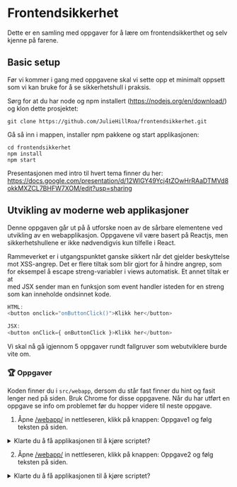 # Frontendsikkerhet
Dette er en samling med oppgaver for å lære om frontendsikkerthet og selv kjenne på farene.

## Basic setup
Før vi kommer i gang med oppgavene skal vi sette opp et minimalt oppsett som vi kan bruke for å se sikkerhetshull i praksis. 

Sørg for at du har node og npm installert (https://nodejs.org/en/download/) og klon dette prosjektet: 

```
git clone https://github.com/JulieHillRoa/frontendsikkerhet.git
```

Gå så inn i mappen, installer npm pakkene og start applikasjonen:

```
cd frontendsikkerhet
npm install
npm start
```

Presentasjonen med intro til hvert tema finner du her: https://docs.google.com/presentation/d/12WlGY49Ycj4tZOwHrRAaDTMVd8okkMXZCL7BHFW7XOM/edit?usp=sharing

## Utvikling av moderne web applikasjoner
Denne oppgaven går ut på å utforske noen av de sårbare elementene ved utvikling av en webapplikasjon. 
Oppgavene vil være basert på Reactjs, men sikkerhetshullene er ikke nødvendigvis kun tilfelle i React. 

Rammeverket er i utgangspunktet ganske sikkert når det gjelder beskyttelse mot XSS-angrep.
Det er flere tiltak som blir gjort for å hindre angrep, som for eksempel å escape streng-variabler i views automatisk. Et annet tiltak er at  
med JSX sender man en funksjon som event handler isteden for en streng som kan inneholde ondsinnet kode. 
```js
HTML: 
<button onclick="onButtonClick()">Klikk her</button>

JSX:
<button onClick={ onButtonClick }>Klikk her</button>
```

Vi skal nå gå igjennom 5 oppgaver rundt fallgruver som webutviklere burde vite om. 

### 🏆 Oppgaver
Koden finner du i `src/webapp`, dersom du står fast finner du hint og fasit lenger ned på siden. 
Bruk Chrome for disse oppgavene.
Når du har utført en oppgave se info om problemet før du hopper videre til neste oppgave.

1. Åpne [/webapp/](http://localhost:3000/webapp) in nettleseren, klikk på knappen: Oppgave1 og følg teksten på siden.
<details>
  <summary>Klarte du å få applikasjonen til å kjøre scriptet?</summary>
  Som du sikkert opplevde går det ikke ann å skrive alert("hacked") direkte i feltene. Dette er fordi React escaper input og tolker det som tekst isteden for   kjørbar kode. Dette beskytter oss på god vei mot onsinnede som prøver å utnytte våre inputfelt. Det man derimot ikke får like mye beskyttelse mot å ta i bruk brukerinput rett enkelte html-atributter som blir eksekvert når man klikker på elementet. 
</details>
  
2. Åpne [/webapp/](http://localhost:3000/webapp) in nettleseren, klikk på knappen: Oppgave2 og følg teksten på siden. 
<details>
  <summary>Klarte du å få applikasjonen til å kjøre scriptet?</summary>
  I likhet med oppgave 1 hjelper React oss med å escape og encode enkelte tegn og input som f.eks <script>-tags. Fordi dangerouslySetInnerHtml setter input direkte på domen er det likevel ikke alt React hjelper oss med: Som f.eks events på HTML-attributter. Man skal aldri stole på brukerinput og man brude generelt tenke seg om flere ganger før man bruker denne funksjonen eller lar brukere manipulere DOM'en direkte. En måte å beskytte seg litt mer fra angrep er å Sanatize dataen før den blir eksekvert. Dette finnes det forskjellige pakker som hjelper deg å gjøre. Blandt annet DOMPurify som i vårt eksempeø ville fjernet `onerror=alert("Hacked!")` delen av  `<img onerror=alert("Hacked!") src="feil">` og etterlatt den slik: `<img src="feil">`
</details>
3. Åpne [/webapp/](http://localhost:3000/webapp) in nettleseren, klikk på knappen: Oppgave3. Følg lenken og oppgave teksten. 
Ta en titt på koden i `/webapp/Oppgave3.jsx` – her er det din jobb å fikse sikkerhetshullet.
4. Åpne [/webapp/](http://localhost:3000/webapp) in nettleseren, klikk på knappen: Oppgave4 og følg teksten på siden. 
5. Åpne [/webapp/](http://localhost:3000/webapp) in nettleseren, klikk på knappen: Oppgave5. 
Prøv å se om du kan få siden til å kjøre `alert("Hacked")`.

<details>
  <summary>:bulb: Hint 1 </summary>
  
  Ikke forvent at alert-koden blir kjørt før linken er klikket på. Er det noen måte å kjøre javascript-kode på når du er inne i en a-tags href-attributt?
  
</details>
<details>
  <summary>🚨 Løsningsforslag 1 </summary>
  
  Én fasit: `javascript:alert("Hacked!")`
        
  Dersom man kommer på en side som validerer mot `javascript:` kan man sende inn base64: f.eks `<script>alert("Hacked!");</script>` encodet:
  ```js  
  data:text/html;base64,YWxlcnQoImhhY2tlZCEiKQ==
  ```
</details>
<br/>
<details>
  <summary>:bulb: Hint 2 </summary>
  
  Her brukes [dangerouslySetInnerHTML](https://reactjs.org/docs/dom-elements.html#dangerouslysetinnerhtml) til å bytte ut innholdet. 

  Heldigvis vil ikke script-tager bli kjørt hvis man setter de inn med dette attributtet. Det var det første jeg prøvde også. Men det finnes attributter som blir kjørt når spesielle hendelser skjer, vet du om et slikt?
</details>
<details>
  <summary>🚨 Løsningsforslag 2 </summary>
  
Én fasit: `<img onerror=alert("Hacked!") src="feil">`
</details>
<br/>
<details>
  <summary>:bulb: Hint 3 </summary>
  Her bruker man target="_blank" for å åpne lenken i en ny tab. Dette gir nettsiden man lenker til mulighet til å kjøre kode på siden som lenket til den ved hjelp av window.opener methoden. 
  Kan man definere relasjonen mellom siden og nettsiden det er linket til slik at dette ikke er mulig?
</details>
<details>
  <summary>🚨 Løsningsforslag 3 </summary>
  
  `rel`-attributtet er viktig å sette på en lenke. Dette er egenskapen som bestemmer relasjonen mellom de to sidene det linkes mellom.
Én fasit: ` <a src="<urlen>" target="_blank" rel="noopener">Klikk her</a>.` Man må gjerne også utbrodere `rel` med `"noreferrer"` og andre verdier som passer på din lenke.

Ref: https://cheatsheetseries.owasp.org/cheatsheets/HTML5_Security_Cheat_Sheet.html#tabnabbing
</details>
<br/>
<details>
  <summary>:bulb: Hint 4.1 </summary>
  
  Her brukes eval til å hente ut verdiene i et objekt. 
  ```js
  const getSvaret = () => {
      input && setSvar(eval('gjest.' + input ))
  };
  ```
Kan du sende inn noe i inputfeltet slik at den fortsetter å lese kode etter at han har funnet eller ikke funnet propertien til gjest?
</details>
</details>
<br/>
<details>
  <summary>:bulb: Hint 4.2 </summary>
  
Pst. Du husker kanskje at [logiske operatorer i JavaScript](https://developer.mozilla.org/en-US/docs/Web/JavaScript/Reference/Operators/Logical_Operators) leses fra venstre til høyre? 
</details>
<details>
  <summary>🚨 Løsningsforslag 4 </summary>
  
Dersom man velger en property som finnes kan man skrive inn: `navn && alert("hacked!")`
eventuelt kan du skrive: `hvaduvil || alert("hacked!")`
    
  Ref: https://developer.mozilla.org/en-US/docs/Web/JavaScript/Reference/Global_Objects/eval#Never_use_eval!
</details>
<br/>
<details>
  <summary>:bulb: Hint 5 </summary>
  
  Det kan se ut som at tekstfeltet laster data fra localStorage. Tekstfeltet er også veldig dynamisk, det ser nesten ut som at man
  kan sende inn helt vilkårlige props. Det er spesielt en prop som utvikleren er veldig stolt av, hva skjer om den f.eks. endres
  til å være en `div`? Kan det da være mulig å låne triks fra tidligere oppgaver?
</details>
<details>
  <summary>🚨 Løsningsforslag 5 </summary>

Her er det ingen validering av props lagret i local storage, vi kan f.eks. gi inn i dev console og lagre følgende:

```json
{  
    "value": "Oops",
    "element": "div",
    "dangerouslySetInnerHTML": { "__html": "<img src='asdfasdf' onerror='alert(\"Hacked\")'>" }
}
```

Ref. https://medium.com/dailyjs/exploiting-script-injection-flaws-in-reactjs-883fb1fe36c1
</details>

### Bonusoppgave 1
Sjekk hobbyprosjekt eller jobbprosjekt om noen av disse sårbarhetene finnes.

### Bonusoppgave 2
Gå inn på [Hacker101](https://ctf.hacker101.com/ctf) og jobb med en CTF etter ditt nivå. Gjerne hvor skills er *web*. 

**Kilder:**

For å lære mer om spesifikke tips for å unngå XSS angrep, se: [XSS cheat sheet](https://cheatsheetseries.owasp.org/cheatsheets/Cross_Site_Scripting_Prevention_Cheat_Sheet.html) 

For å lære mer om spesifikke tiltak mot CSRF se: [CSRF cheat sheet](https://cheatsheetseries.owasp.org/cheatsheets/Cross-Site_Request_Forgery_Prevention_Cheat_Sheet.html#javascript-guidance-for-auto-inclusion-of-csrf-tokens-as-an-ajax-request-header)

For å lære mer om sikkerthet i HTML5 se: [HTML5 security cheat sheet](https://cheatsheetseries.owasp.org/cheatsheets/HTML5_Security_Cheat_Sheet.html)


## NPM og tredjepart biblioteker

Denne delen er bygget opp slik at du for hvert steg får mer informasjon som etterhvert leder deg til to sikkerhetshull som vi har lagt inn i applikasjonen. Begge hull gir brukere mulighet til å utføre stored XSS-angrep. Se an tiden, ikke bruk for lang tid på å lete i steg 1, hopp videre til neste steg hvis du setter deg fast.

### 🏆 Oppgaver

1. Åpne [/npm/](http://localhost:3000/npm) in nettleseren, prøv ut løsningen, eksperimenter litt for å se om du klarer å lure inn en kodesnutt
2. Let gjennom kildekoden `/src/npm/` for å finne potensielle sikkerhetshull
3. Kjør `npm outdated` og se om det er pakker som bør oppdateres
4. Kjør `npm audit` og se om du klarer å benytte informasjonen derfra til å utføre et XSS-angrep.
5. Gå inn på https://snyk.io/vuln/ og søk opp pakkene som brukes i dette prosjektet (eller installer `snyk` og kjør `snyk monitor`)
6. Fiks problemene du har funnet og aktiver audit slik at den kjører ved `npm install`

<details>
  <summary>:bulb: Hint 1</summary>

  Du kan bruke informasjonen fra https://snyk.io/vuln/SNYK-JS-MARKDOWNTOJSX-174624 til å lure inn HTML-kode i meldingsfeltet.
</details>

<details>
  <summary>:bulb: Hint 2</summary>

Det er mulig å legge inn et felt, f.eks. navngitt `href` i prototype for alle objekter ved å benytte svakhet i lodash,
trykk på lenken du får opp fra `npm audit`.
</details>

<details>
  <summary>:bulb: Hint 3</summary>

Det ryktes at backend på denne applikasjonen ikke har helt optimal validering. Det er lov å kalle API-et fra postman eller curl.
</details>

<details>
  <summary>🚨 Løsningsforslag 1</summary>

Pakke: markdown-to-jsx

Finn rapportert sikkerhetshull på https://snyk.io/vuln/SNYK-JS-MARKDOWNTOJSX-174624 .

Send inn `<SCRIPT>alert(1)</SCRIPT>` i meldingsfeltet.
</details>

<details>
  <summary>🚨 Løsningsforslag 2</summary>
Pakke: lodash

Finn rapportert svakhet med `npm audit` og benytt prototype pollution til å legge inn `href`-verdi.

```Shell
    curl 'http://localhost:3000/api/message' \
        --data '{"content": "Trykk på hjelp","constructor":{"prototype":{"href": "javascript:alert(1)"}}}' \
        --header 'Content-Type: application/json'
```
</details>

### Bonusoppgave 1

Kjør `npm audit` på eget prosjekt og vurder resultatet.

### Bonusoppgave 2

Søk opp pakker på https://snyk.io/vuln/ se om du finner noe spennende (finner du f.eks. en "Malicious Package" som du kunne ha installert uten å tenke over det).

